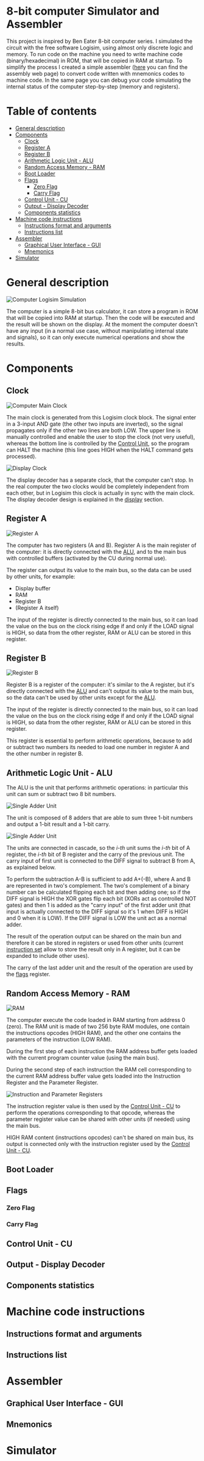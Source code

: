 # 8-bit computer Simulator and Assembler

This project is inspired by Ben Eater 8-bit computer series. I simulated the circuit with the free software Logisim, using almost only discrete logic and memory.
To run code on the machine you need to write machine code (binary/hexadecimal) in ROM, that will be copied in RAM at startup. To simplify the process I created a simple assembler ([here](https://francesco-scar.github.io/8-bit_pc/Compiler/Web/Compiler.html) you can find the assembly web page) to convert code written with mnemonics codes to machine code. In the same page you can debug your code simulating the internal status of the computer step-by-step (memory and registers).

# Table of contents
- [General description](#general-description)
- [Components](#components)
  - [Clock](#clock)
  - [Register A](#register-a)
  - [Register B](#register-b)
  - [Arithmetic Logic Unit - ALU](#arithmetic-logic-unit---alu)
  - [Random Access Memory - RAM](#random-access-memory---ram)
  - [Boot Loader](#boot-loader)
  - [Flags](#flags)
    - [Zero Flag](#zero-flag)
    - [Carry Flag](#carry-flag)
  - [Control Unit - CU](#control-unit---cu)
  - [Output - Display Decoder](#output---display-decoder)
  - [Components statistics](#components-statistics)
- [Machine code instructions](#machine-code-instructions)
  - [Instructions format and arguments](#instructions-format-and-arguments)
  - [Instructions list](#instructions-list)
- [Assembler](#assembler)
  - [Graphical User Interface - GUI](#graphical-user-interface---gui)
  - [Mnemonics](#mnemonics)
- [Simulator](#simulator)

# General description
![Computer Logisim Simulation](Images/image_color.png?raw=true)

The computer is a simple 8-bit bus calculator, it can store a program in ROM that will be copied into RAM at startup. Then the code will be executed and the result will be shown on the display.
At the moment the computer doesn't have any input (in a normal use case, without manipulating internal state and signals), so it can only execute numerical operations and show the results.

# Components

## Clock
![Computer Main Clock](Images/Clock_main.png?raw=true)

The main clock is generated from this Logisim clock block. The signal enter in a 3-input AND gate (the other two inputs are inverted), so the signal propagates only if the other two lines are both LOW. The upper line is manually controlled and enable the user to stop the clock (not very useful), whereas the bottom line is controlled by the [Control Unit](#control-unit---cu), so the program can HALT the machine (this line goes HIGH when the HALT command gets processed).

![Display Clock](Images/Clock_display.png?raw=true)

The display decoder has a separate clock, that the computer can't stop. In the real computer the two clocks would be completely independent from each other, but in Logisim this clock is actually in sync with the main clock. The display decoder design is explained in the [display](#output---display-decoder) section.

## Register A
![Register A](Images/Register_A.png?raw=true)

The computer has two registers (A and B). Register A is the main register of the computer: it is directly connected with the [ALU](#arithmetic-logic-unit---alu), and to the main bus with controlled buffers (activated by the CU during normal use).

The register can output its value to the main bus, so the data can be used by other units, for example:
- Display buffer
- RAM
- Register B
- (Register A itself)

The input of the register is directly connected to the main bus, so it can load the value on the bus on the clock rising edge if and only if the LOAD signal is HIGH, so data from the other register, RAM or ALU can be stored in this register.

## Register B
![Register B](Images/Register_B.png?raw=true)

Register B is a register of the computer: it's similar to the A register, but it's directly connected with the [ALU](#arithmetic-logic-unit---alu) and can't output its value to the main bus, so the data can't be used by other units except for the [ALU](#arithmetic-logic-unit---alu).

The input of the register is directly connected to the main bus, so it can load the value on the bus on the clock rising edge if and only if the LOAD signal is HIGH, so data from the other register, RAM or ALU can be stored in this register.

This register is essential to perform arithmetic operations, because to add or subtract two numbers its needed to load one number in register A and the other number in register B.

## Arithmetic Logic Unit - ALU
The ALU is the unit that performs arithmetic operations: in particular this unit can sum or subtract two 8 bit numbers.

![Single Adder Unit](Images/ALU_unit.png?raw=true)

The unit is composed of 8 adders that are able to sum three 1-bit numbers and output a 1-bit result and a 1-bit carry.

![Single Adder Unit](Images/ALU_general.png?raw=true)

The units are connected in cascade, so the _i-th_ unit sums the _i-th_ bit of A register, the _i-th_ bit of B register and the carry of the previous unit. The carry input of first unit is connected to the DIFF signal to subtract B from A, as explained below.

To perform the subtraction A-B is sufficient to add A+(-B), where A and B are represented in two's complement.
The two's complement of a binary number can be calculated flipping each bit and then adding one; so if the DIFF signal is HIGH the XOR gates flip each bit (XORs act as controlled NOT gates) and then 1 is added as the "carry input" of the first adder unit (that input is actually connected to the DIFF signal so it's 1 when DIFF is HIGH and 0 when it is LOW). If the DIFF signal is LOW the unit act as a normal adder.

The result of the operation output can be shared on the main bun and therefore it can be stored in registers or used from other units (current [instruction set](#instructions-list) allow to store the result only in A register, but it can be expanded to include other uses).

The carry of the last adder unit and the result of the operation are used by the [flags](#flags) register.

## Random Access Memory - RAM
![RAM](Images/RAM.png?raw=true)

The computer execute the code loaded in RAM starting from address 0 (zero). The RAM unit is made of two 256 byte RAM modules, one contain the instructions opcodes (HIGH RAM), and the other one contains the parameters of the instruction (LOW RAM).

During the first step of each instruction the RAM address buffer gets loaded with the current program counter value (using the main bus).

During the second step of each instruction the RAM cell corresponding to the current RAM address buffer value gets loaded into the Instruction Register and the Parameter Register.

![Instruction and Parameter Registers](Instruction_registers/RAM.png?raw=true)

The instruction register value is then used by the [Control Unit - CU](#control-unit---cu) to perform the operations corresponding to that opcode, whereas the parameter register value can be shared with other units (if needed) using the main bus.

HIGH RAM content (instructions opcodes) can't be shared on main bus, its output is connected only with the instruction register used by the [Control Unit - CU](#control-unit---cu).

## Boot Loader
## Flags
### Zero Flag
### Carry Flag
## Control Unit - CU
## Output - Display Decoder
## Components statistics
# Machine code instructions
## Instructions format and arguments
## Instructions list
# Assembler
## Graphical User Interface - GUI
## Mnemonics
# Simulator
